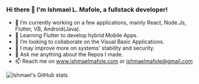 ### Hi there 👋 I'm Ishmael L. Mafole, a fullstack developer!



- 🔭 I’m currently working on a few applications, mainly React, Node.Js, Flutter, VB, Android(Java). 
- 🌱 Learning Flutter to develop hybrid Mobile Apps.
- 👯 I’m looking to collaborate on the Visual Basic Applications.
- 🤔 I may improve more on systems' stability and security.
- 💬 Ask me anything about the Repos I made.
- 📫 Reach me on www.ishmaelmafole.com or ishmaelmafole@gmail.com

![Ishmael's GitHub stats](https://github-readme-stats.vercel.app/api?username=Taehillah&show_icons=true&theme=transparent)



